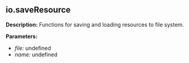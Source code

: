 ## io.saveResource  
  
  
**Description:** Functions for saving and loading resources to file system.  
  
**Parameters:**  
  * *file:* undefined  
  * *name:* undefined  
